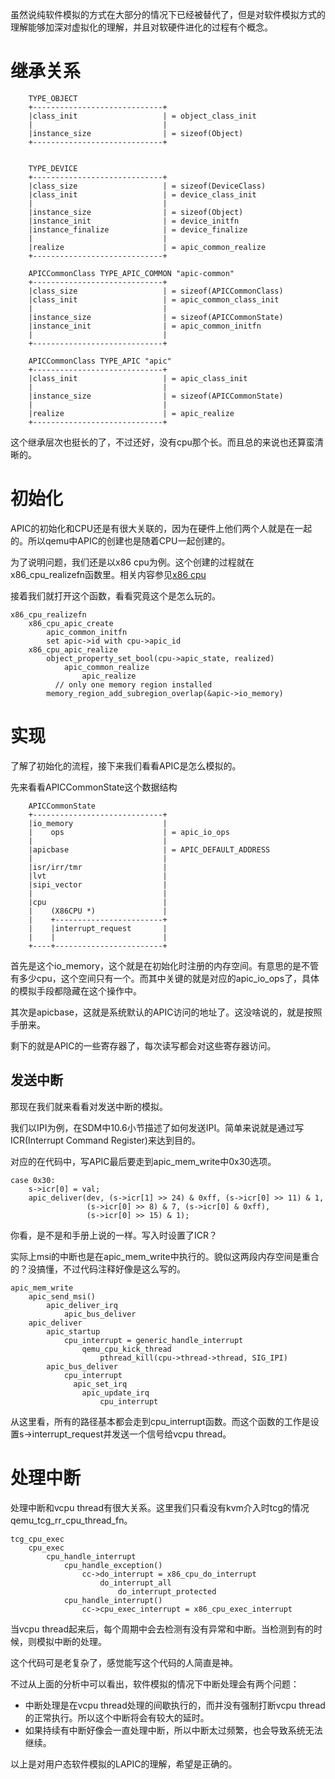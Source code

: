 虽然说纯软件模拟的方式在大部分的情况下已经被替代了，但是对软件模拟方式的理解能够加深对虚拟化的理解，并且对软硬件进化的过程有个概念。

# 继承关系

```
    TYPE_OBJECT
    +-----------------------------+
    |class_init                   | = object_class_init
    |                             |
    |instance_size                | = sizeof(Object)
    +-----------------------------+


    TYPE_DEVICE
    +-----------------------------+
    |class_size                   | = sizeof(DeviceClass)
    |class_init                   | = device_class_init
    |                             |
    |instance_size                | = sizeof(Object)
    |instance_init                | = device_initfn
    |instance_finalize            | = device_finalize
    |                             |
    |realize                      | = apic_common_realize
    +-----------------------------+

    APICCommonClass TYPE_APIC_COMMON "apic-common"
    +-----------------------------+
    |class_size                   | = sizeof(APICCommonClass)
    |class_init                   | = apic_common_class_init   
    |                             |
    |instance_size                | = sizeof(APICCommonState)
    |instance_init                | = apic_common_initfn       
    |                             |
    +-----------------------------+

    APICCommonClass TYPE_APIC "apic"                  
    +-----------------------------+                   
    |class_init                   | = apic_class_init
    |                             |                   
    |instance_size                | = sizeof(APICCommonState)
    |                             |                   
    |realize                      | = apic_realize
    +-----------------------------+                   
```

这个继承层次也挺长的了，不过还好，没有cpu那个长。而且总的来说也还算蛮清晰的。

# 初始化

APIC的初始化和CPU还是有很大关联的，因为在硬件上他们两个人就是在一起的。所以qemu中APIC的创建也是随着CPU一起创建的。

为了说明问题，我们还是以x86 cpu为例。这个创建的过程就在x86_cpu_realizefn函数里。相关内容参见[x86 cpu][1]

接着我们就打开这个函数，看看究竟这个是怎么玩的。

```
x86_cpu_realizefn
    x86_cpu_apic_create
        apic_common_initfn
        set apic->id with cpu->apic_id
    x86_cpu_apic_realize
        object_property_set_bool(cpu->apic_state, realized)
            apic_common_realize
                apic_realize
	      // only one memory region installed
        memory_region_add_subregion_overlap(&apic->io_memory)
```

# 实现

了解了初始化的流程，接下来我们看看APIC是怎么模拟的。

先来看看APICCommonState这个数据结构

```
    APICCommonState
    +-----------------------------+       
    |io_memory                    |
    |    ops                      | = apic_io_ops
    |                             |                                                                            
    |apicbase                     | = APIC_DEFAULT_ADDRESS
    |                             |
    |isr/irr/tmr                  |
    |lvt                          |
    |sipi_vector                  |
    |                             |
    |cpu                          |
    |    (X86CPU *)               |
    |    +------------------------+
    |    |interrupt_request       |
    |    |                        |
    +----+------------------------+
```

首先是这个io_memory，这个就是在初始化时注册的内存空间。有意思的是不管有多少cpu，这个空间只有一个。而其中关键的就是对应的apic_io_ops了，具体的模拟手段都隐藏在这个操作中。

其次是apicbase，这就是系统默认的APIC访问的地址了。这没啥说的，就是按照手册来。

剩下的就是APIC的一些寄存器了，每次读写都会对这些寄存器访问。

## 发送中断

那现在我们就来看看对发送中断的模拟。

我们以IPI为例，在SDM中10.6小节描述了如何发送IPI。简单来说就是通过写ICR(Interrupt Command Register)来达到目的。

对应的在代码中，写APIC最后要走到apic_mem_write中0x30选项。

```
case 0x30:
    s->icr[0] = val;
    apic_deliver(dev, (s->icr[1] >> 24) & 0xff, (s->icr[0] >> 11) & 1,
                 (s->icr[0] >> 8) & 7, (s->icr[0] & 0xff),
                 (s->icr[0] >> 15) & 1);
```

你看，是不是和手册上说的一样。写入时设置了ICR？

实际上msi的中断也是在apic_mem_write中执行的。貌似这两段内存空间是重合的？没搞懂，不过代码注释好像是这么写的。

```
apic_mem_write
    apic_send_msi()
        apic_deliver_irq
            apic_bus_deliver
    apic_deliver
        apic_startup
            cpu_interrupt = generic_handle_interrupt
                qemu_cpu_kick_thread
                    pthread_kill(cpu->thread->thread, SIG_IPI)
        apic_bus_deliver
            cpu_interrupt
	          apic_set_irq
                apic_update_irq
                    cpu_interrupt
```

从这里看，所有的路径基本都会走到cpu_interrupt函数。而这个函数的工作是设置s->interrupt_request并发送一个信号给vcpu thread。

# 处理中断

处理中断和vcpu thread有很大关系。这里我们只看没有kvm介入时tcg的情况 qemu_tcg_rr_cpu_thread_fn。

```
tcg_cpu_exec
    cpu_exec
        cpu_handle_interrupt
            cpu_handle_exception()
                cc->do_interrupt = x86_cpu_do_interrupt
                    do_interrupt_all
                        do_interrupt_protected
            cpu_handle_interrupt()
                cc->cpu_exec_interrupt = x86_cpu_exec_interrupt
```

当vcpu thread起来后，每个周期中会去检测有没有异常和中断。当检测到有的时候，则模拟中断的处理。

这个代码可是老复杂了，感觉能写这个代码的人简直是神。

不过从上面的分析中可以看出，软件模拟的情况下中断处理会有两个问题：

* 中断处理是在vcpu thread处理的间歇执行的，而并没有强制打断vcpu thread的正常执行。所以这个中断将会有较大的延时。
* 如果持续有中断好像会一直处理中断，所以中断太过频繁，也会导致系统无法继续。

以上是对用户态软件模拟的LAPIC的理解，希望是正确的。

[1]: /cpu/02-x86_cpu.md
